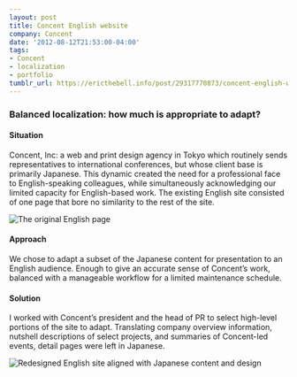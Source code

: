 ```yaml
---
layout: post
title: Concent English website
company: Concent
date: '2012-08-12T21:53:00-04:00'
tags:
- Concent
- localization
- portfolio
tumblr_url: https://ericthebell.info/post/29317770873/concent-english-website
---
```

### Balanced localization: how much is appropriate to adapt?

#### Situation

Concent, Inc: a web and print design agency in Tokyo which routinely sends representatives to international conferences, but whose client base is primarily Japanese. This dynamic created the need for a professional face to English-speaking colleagues, while simultaneously acknowledging our limited capacity for English-based work. The existing English site consisted of one page that bore no similarity to the rest of the site.

![The original English page](https://64.media.tumblr.com/95f81e6b52533231cec7be6ca6755550/9533dc9674e297c2-53/s540x810/ddfbb8cacc46297dafebcecd9146d47128a2b27f.jpg)

#### Approach

We chose to adapt a subset of the Japanese content for presentation to an English audience. Enough to give an accurate sense of Concent’s work, balanced with a manageable workflow for a limited maintenance schedule.

#### Solution

I worked with Concent’s president and the head of PR to select high-level portions of the site to adapt. Translating company overview information, nutshell descriptions of select projects, and summaries of Concent-led events, detail pages were left in Japanese.

![Redesigned English site aligned with Japanese content and design](https://64.media.tumblr.com/dd83cb7f55f2dc9c8a7ac89af4ca956f/9533dc9674e297c2-73/s540x810/b3e11dcfa38a324c04bd26348ccf67697ea8c774.jpg)

